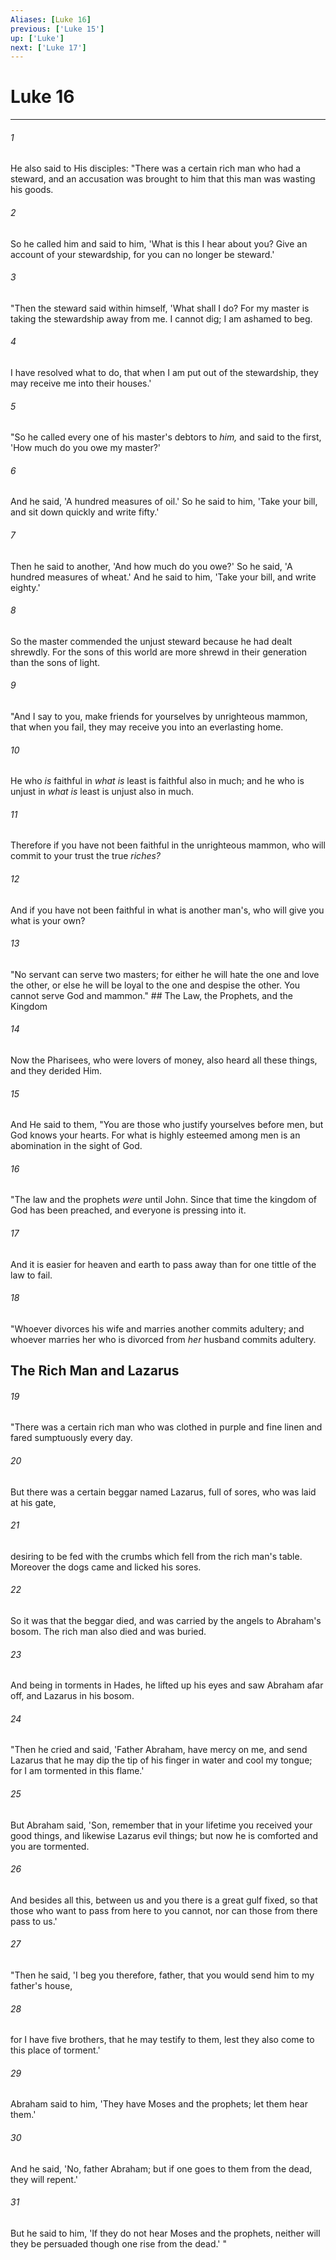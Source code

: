 ```yaml
---
Aliases: [Luke 16]
previous: ['Luke 15']
up: ['Luke']
next: ['Luke 17']
---
```

# Luke 16

***


###### 1 
He also said to His disciples: "There was a certain rich man who had a steward, and an accusation was brought to him that this man was wasting his goods. 

###### 2 
So he called him and said to him, 'What is this I hear about you? Give an account of your stewardship, for you can no longer be steward.' 

###### 3 
"Then the steward said within himself, 'What shall I do? For my master is taking the stewardship away from me. I cannot dig; I am ashamed to beg. 

###### 4 
I have resolved what to do, that when I am put out of the stewardship, they may receive me into their houses.' 

###### 5 
"So he called every one of his master's debtors to _him,_ and said to the first, 'How much do you owe my master?' 

###### 6 
And he said, 'A hundred measures of oil.' So he said to him, 'Take your bill, and sit down quickly and write fifty.' 

###### 7 
Then he said to another, 'And how much do you owe?' So he said, 'A hundred measures of wheat.' And he said to him, 'Take your bill, and write eighty.' 

###### 8 
So the master commended the unjust steward because he had dealt shrewdly. For the sons of this world are more shrewd in their generation than the sons of light. 

###### 9 
"And I say to you, make friends for yourselves by unrighteous mammon, that when you fail, they may receive you into an everlasting home. 

###### 10 
He who _is_ faithful in _what is_ least is faithful also in much; and he who is unjust in _what is_ least is unjust also in much. 

###### 11 
Therefore if you have not been faithful in the unrighteous mammon, who will commit to your trust the true _riches?_ 

###### 12 
And if you have not been faithful in what is another man's, who will give you what is your own? 

###### 13 
"No servant can serve two masters; for either he will hate the one and love the other, or else he will be loyal to the one and despise the other. You cannot serve God and mammon." ## The Law, the Prophets, and the Kingdom 

###### 14 
Now the Pharisees, who were lovers of money, also heard all these things, and they derided Him. 

###### 15 
And He said to them, "You are those who justify yourselves before men, but God knows your hearts. For what is highly esteemed among men is an abomination in the sight of God. 

###### 16 
"The law and the prophets _were_ until John. Since that time the kingdom of God has been preached, and everyone is pressing into it. 

###### 17 
And it is easier for heaven and earth to pass away than for one tittle of the law to fail. 

###### 18 
"Whoever divorces his wife and marries another commits adultery; and whoever marries her who is divorced from _her_ husband commits adultery.

## The Rich Man and Lazarus 

###### 19 
"There was a certain rich man who was clothed in purple and fine linen and fared sumptuously every day. 

###### 20 
But there was a certain beggar named Lazarus, full of sores, who was laid at his gate, 

###### 21 
desiring to be fed with the crumbs which fell from the rich man's table. Moreover the dogs came and licked his sores. 

###### 22 
So it was that the beggar died, and was carried by the angels to Abraham's bosom. The rich man also died and was buried. 

###### 23 
And being in torments in Hades, he lifted up his eyes and saw Abraham afar off, and Lazarus in his bosom. 

###### 24 
"Then he cried and said, 'Father Abraham, have mercy on me, and send Lazarus that he may dip the tip of his finger in water and cool my tongue; for I am tormented in this flame.' 

###### 25 
But Abraham said, 'Son, remember that in your lifetime you received your good things, and likewise Lazarus evil things; but now he is comforted and you are tormented. 

###### 26 
And besides all this, between us and you there is a great gulf fixed, so that those who want to pass from here to you cannot, nor can those from there pass to us.' 

###### 27 
"Then he said, 'I beg you therefore, father, that you would send him to my father's house, 

###### 28 
for I have five brothers, that he may testify to them, lest they also come to this place of torment.' 

###### 29 
Abraham said to him, 'They have Moses and the prophets; let them hear them.' 

###### 30 
And he said, 'No, father Abraham; but if one goes to them from the dead, they will repent.' 

###### 31 
But he said to him, 'If they do not hear Moses and the prophets, neither will they be persuaded though one rise from the dead.' "

